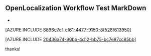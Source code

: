 ## OpenLocalization Workflow Test MarkDown
* 

[AZURE.INCLUDE [8896e7ef-ef61-4477-9150-8f528f613950](calleeMd1.md)]



[AZURE.INCLUDE [20436a74-90bb-4d12-bb75-bc7e87cc85bb](calleeMd2.md)]

 
thanks!
